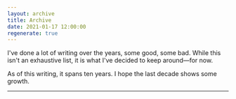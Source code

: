 ```yaml
---
layout: archive
title: Archive
date: 2021-01-17 12:00:00
regenerate: true
---
```


I've done a lot of writing over the years, some good, some bad. While this isn't an exhaustive list, it is what I've decided to keep around—for now.

As of this writing, it spans ten years. I hope the last decade shows some growth.

---